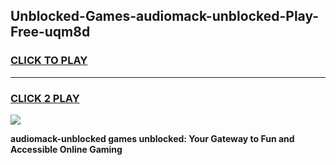 
## Unblocked-Games-audiomack-unblocked-Play-Free-uqm8d
<h3>
<a href="https://premium76.site?title=audiomack-unblocked&ref=23A">CLICK TO PLAY</a></h3>
<hr>

<h3>
<a href="https://premium76.site?title=audiomack-unblocked&ref=23A">CLICK 2 PLAY</a>
  
</h3>

<a href="https://premium76.site?title=audiomack-unblocked&ref=23A"><img src="https://clearcache.store/games.png"></a>


**audiomack-unblocked games unblocked: Your Gateway to Fun and Accessible Online Gaming**
